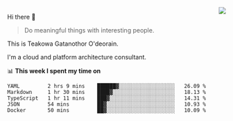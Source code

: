 <img align="right" src="https://github-readme-stats.vercel.app/api?username=Teakowa&show_icons=true&icon_color=2f80ed&text_color=718096&bg_color=ffffff&hide_title=true" />

Hi there 👋

> Do meaningful things with interesting people.

This is Teakowa Gatanothor O'deorain.

I'm a cloud and platform architecture consultant.

📊 **This week I spent my time on**
<!--START_SECTION:waka-->
```text
YAML         2 hrs 9 mins    ██████▓░░░░░░░░░░░░░░░░░░   26.09 % 
Markdown     1 hr 30 mins    ████▓░░░░░░░░░░░░░░░░░░░░   18.13 % 
TypeScript   1 hr 11 mins    ███▓░░░░░░░░░░░░░░░░░░░░░   14.31 % 
JSON         54 mins         ██▓░░░░░░░░░░░░░░░░░░░░░░   10.93 % 
Docker       50 mins         ██▓░░░░░░░░░░░░░░░░░░░░░░   10.09 % 
```
<!--END_SECTION:waka-->

